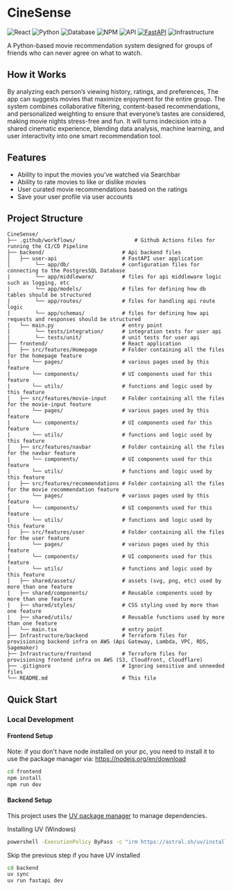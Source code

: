 # CineSense
![React](https://img.shields.io/badge/React-19.1.1-orange)
![Python](https://img.shields.io/badge/Python-3.13-purple)
![Database](https://img.shields.io/badge/Database-PostgreSQL-cyan)
![NPM](https://img.shields.io/badge/NPM-23.6.1-blue)
![API](https://img.shields.io/badge/API-TMDB-fcba03)
[![FastAPI](https://img.shields.io/badge/FastAPI-0.104.1-green.svg)](https://fastapi.tiangolo.com)
![Infrastructure](https://img.shields.io/badge/Infrastructure-AWS-yellow)

A Python-based movie recommendation system designed for groups of friends who can never agree on what to watch. 

## How it Works
By analyzing each person’s viewing history, ratings, and preferences, The app can suggests movies that maximize enjoyment for the entire group. The system combines collaborative filtering, content-based recommendations, and personalized weighting to ensure that everyone’s tastes are considered, making movie nights stress-free and fun. It will turns indecision into a shared cinematic experience, blending data analysis, machine learning, and user interactivity into one smart recommendation tool.

## Features
* Ability to input the movies you've watched via Searchbar
* Ability to rate movies to like or dislike movies
* User curated movie recommendations based on the ratings
* Save your user profile via user accounts


## Project Structure

```
CineSense/
├── .github/workflows/                   # Github Actions files for running the CI/CD Pipeline
├── backend/                         # Api backend files
│   ├── user-api                     # FastAPI user application
│        └── app/db/                 # configuration files for connecting to the PostgresSQL Database
|        └── app/middleware/         # files for api middleware logic such as logging, etc
|        └── app/models/             # files for defining how db tables should be structured
|        └── app/routes/             # files for handling api route logic
|        └── app/schemas/            # files for defining how api requests and responses should be structured
|   └── main.py                      # entry point
|        └── tests/integration/      # integration tests for user api
|        └── tests/unit/             # unit tests for user api
├── frontend/                        # React application
│   ├── src/features/Homepage        # Folder containing all the files for the homepage feature
|       └── pages/                   # various pages used by this feature
|       └── components/              # UI components used for this feature
|       └── utils/                   # functions and logic used by this feature
│   ├── src/features/movie-input     # Folder containing all the files for the movie-input feature
|       └── pages/                   # various pages used by this feature
|       └── components/              # UI components used for this feature
|       └── utils/                   # functions and logic used by this feature
│   ├── src/features/navbar          # Folder containing all the files for the navbar feature
|       └── components/              # UI components used for this feature
|       └── utils/                   # functions and logic used by this feature
|   ├── src/features/recommendations # Folder containing all the files for the movie recommendation feature
|       └── pages/                   # various pages used by this feature
|       └── components/              # UI components used for this feature
|       └── utils/                   # functions and logic used by this feature
│   ├── src/features/user            # Folder containing all the files for the user feature
|       └── pages/                   # various pages used by this feature
|       └── components/              # UI components used for this feature
|       └── utils/                   # functions and logic used by this feature
│   ├── shared/assets/               # assets (svg, png, etc) used by more than one feature
|   ├── shared/components/           # Reusable components used by more than one feature
|   ├── shared/styles/               # CSS styling used by more than one feature
|   ├── shared/utils/                # Reusable functions used by more than one feature
│   └── main.tsx                     # entry point
├── Infrastructure/backend           # Terraform files for provisioning backend infra on AWS (Api Gateway, Lambda, VPC, RDS, Sagemaker)
├── Infrastructure/frontend          # Terraform files for provisioning frontend infra on AWS (S3, Cloudfront, Cloudflare)
├── .gitignore                       # Ignoring sensitive and unneeded files
└── README.md                        # This file
```

## Quick Start

### Local Development

#### Frontend Setup

Note: if you don't have node installed on your pc, you need to install it to use the package manager via: https://nodejs.org/en/download

```bash
cd frontend
npm install
npm run dev
```

#### Backend Setup

This project uses the [UV package manager](https://docs.astral.sh/uv/getting-started/installation/#standalone-installer) to manage dependencies.

Installing UV (Windows)

```bash
powershell -ExecutionPolicy ByPass -c "irm https://astral.sh/uv/install.ps1 | iex"
```
Skip the previous step if you have UV installed

```bash
cd backend
uv sync
uv run fastapi dev
```
    
